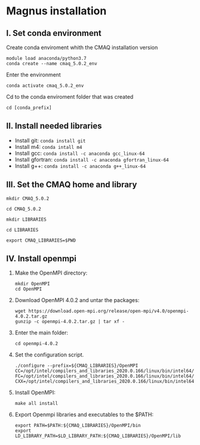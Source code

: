 # Magnus installation
## I. Set conda environment

Create conda enviroment whith the CMAQ installation version
```
module load anaconda/python3.7
conda create --name cmaq_5.0.2_env
```
Enter the environment
```
conda activate cmaq_5.0.2_env
```
Cd to the conda enviroment folder that was created
```
cd [conda_prefix]
```
## II. Install needed libraries

- Install git: `conda install git`
- Install m4: `conda intall m4`
- Install gcc: `conda install -c anaconda gcc_linux-64`
- Install gfortran: `conda install -c anaconda gfortran_linux-64`
- Install g++: `conda install -c anaconda g++_linux-64`

## III. Set the CMAQ home and library
```
mkdir CMAQ_5.0.2

cd CMAQ_5.0.2

mkdir LIBRARIES

cd LIBRARIES

export CMAQ_LIBRARIES=$PWD
```

## IV. Install openmpi
1. Make the OpenMPI directory:
    ```
    mkdir OpenMPI
    cd OpenMPI
    ```
2. Download OpenMPI 4.0.2 and untar the packages:
    ```
    wget https://download.open-mpi.org/release/open-mpi/v4.0/openmpi-4.0.2.tar.gz
    gunzip -c openmpi-4.0.2.tar.gz | tar xf -
    ```
3. Enter the main folder:
    ```
    cd openmpi-4.0.2
    ```
6. Set the configuration script.
    ```
    ./configure --prefix=${CMAQ_LIBRARIES}/OpenMPI CC=/opt/intel/compilers_and_libraries_2020.0.166/linux/bin/intel64/icc FC=/opt/intel/compilers_and_libraries_2020.0.166/linux/bin/intel64/ifort CXX=/opt/intel/compilers_and_libraries_2020.0.166/linux/bin/intel64/icpc
    ```
7. Install OpenMPI:
    ```
    make all install
    ```
4. Export Openmpi libraries and executables to the $PATH:
    ```
    export PATH=$PATH:${CMAQ_LIBRARIES}/OpenMPI/bin
    export LD_LIBRARY_PATH=$LD_LIBRARY_PATH:${CMAQ_LIBRARIES}/OpenMPI/lib
    ```